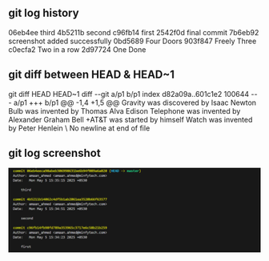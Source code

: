 ## git log history
06eb4ee third
4b5211b second
c96fb14 first
2542f0d final commit
7b6eb92 screenshot added successfully
0bd5689 Four Doors
903f847 Freely Three
c0ecfa2 Two in a row
2d97724 One Done


## git diff between HEAD & HEAD~1
git diff HEAD HEAD~1
diff --git a/p1 b/p1
index d82a09a..601c1e2 100644
--- a/p1
+++ b/p1
@@ -1,4 +1,5 @@
 Gravity was discovered by Isaac Newton
 Bulb was invented by Thomas Alva Edison
 Telephone was invented by Alexander Graham Bell
+AT&T was started by himself
 Watch was invented by Peter Henlein
\ No newline at end of file


## git log screenshot
![git log screenshot](ss1.png)

##
